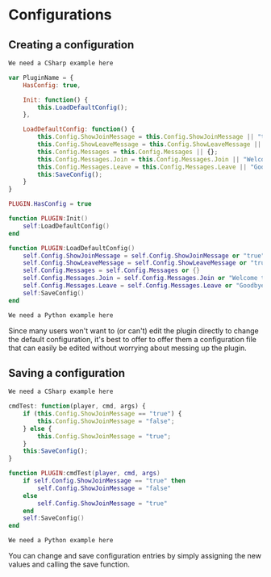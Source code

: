 # Configurations

## Creating a configuration

``` csharp
We need a CSharp example here
```

``` javascript
var PluginName = {
    HasConfig: true,

    Init: function() {
        this.LoadDefaultConfig();
    },

    LoadDefaultConfig: function() {
        this.Config.ShowJoinMessage = this.Config.ShowJoinMessage || "true";
        this.Config.ShowLeaveMessage = this.Config.ShowLeaveMessage || "true";
        this.Config.Messages = this.Config.Messages || {};
        this.Config.Messages.Join = this.Config.Messages.Join || "Welcome to this server";
        this.Config.Messages.Leave = this.Config.Messages.Leave || "Goodbye";
        this:SaveConfig();
    }
}
```

``` lua
PLUGIN.HasConfig = true

function PLUGIN:Init()
    self:LoadDefaultConfig()
end

function PLUGIN:LoadDefaultConfig()
    self.Config.ShowJoinMessage = self.Config.ShowJoinMessage or "true"
    self.Config.ShowLeaveMessage = self.Config.ShowLeaveMessage or "true"
    self.Config.Messages = self.Config.Messages or {}
    self.Config.Messages.Join = self.Config.Messages.Join or "Welcome to this server"
    self.Config.Messages.Leave = self.Config.Messages.Leave or "Goodbye"
    self:SaveConfig()
end
```

``` python
We need a Python example here
```

Since many users won't want to (or can't) edit the plugin directly to change the default configuration, it's best to offer to offer them a configuration file that can easily be edited without worrying about messing up the plugin.

## Saving a configuration

``` csharp
We need a CSharp example here
```

``` javascript
cmdTest: function(player, cmd, args) {
    if (this.Config.ShowJoinMessage == "true") {
        this.Config.ShowJoinMessage = "false";
    } else {
        this.Config.ShowJoinMessage = "true";
    }
    this:SaveConfig();
}
```

``` lua
function PLUGIN:cmdTest(player, cmd, args)
    if self.Config.ShowJoinMessage == "true" then
        self.Config.ShowJoinMessage = "false"
    else
        self.Config.ShowJoinMessage = "true"
    end
    self:SaveConfig()
end
```

``` python
We need a Python example here
```

You can change and save configuration entries by simply assigning the new values and calling the save function.
